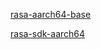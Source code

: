 [rasa-aarch64-base](https://o365nutc-my.sharepoint.com/:u:/g/personal/s1410832008_ad1_nutc_edu_tw/EY0PkgStccJFrfv5htPkeusBMCLLGJfZpg2Kk4Z3BQSeXQ?e=u7kICi)

[rasa-sdk-aarch64](https://o365nutc-my.sharepoint.com/:u:/g/personal/s1410832008_ad1_nutc_edu_tw/EUAF645LwOZMowDbj3tOi-YBpKMJmJrVWzJBU31SrbbV8g?e=jJSmjN)
